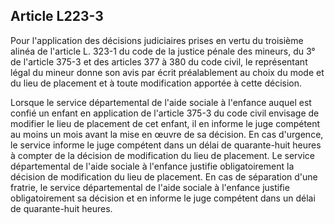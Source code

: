 ## Article L223-3

Pour l'application des décisions judiciaires prises en vertu du troisième alinéa de l'article L. 323-1 du code de
la justice pénale des mineurs, du 3° de l'article 375-3 et des articles 377 à 380 du code civil, le représentant
légal du mineur donne son avis par écrit préalablement au choix du mode et du lieu de placement et à toute
modification apportée à cette décision.

Lorsque le service départemental de l'aide sociale à l'enfance auquel est confié un enfant en application de
l'article 375-3 du code civil envisage de modifier le lieu de placement de cet enfant, il en informe le juge
compétent au moins un mois avant la mise en œuvre de sa décision. En cas d'urgence, le service informe
le juge compétent dans un délai de quarante-huit heures à compter de la décision de modification du lieu
de placement. Le service départemental de l'aide sociale à l'enfance justifie obligatoirement la décision de
modification du lieu de placement. En cas de séparation d'une fratrie, le service départemental de l'aide
sociale à l'enfance justifie obligatoirement sa décision et en informe le juge compétent dans un délai de
quarante-huit heures.

